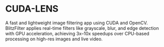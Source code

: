 # CUDA-LENS
A fast and lightweight image filtering app using CUDA and OpenCV. BlitzFilter applies real-time filters like grayscale, blur, and edge detection with GPU acceleration, achieving 3x–10x speedups over CPU-based processing on high-res images and live video.
